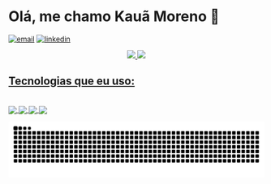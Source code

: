 # Olá, me chamo Kauã Moreno 👋

[![email](https://img.shields.io/badge/Gmail-D14836?style=for-the-badge&logo=gmail&logoColor=white)](mailto:kaua.moreno2005@gmail.com)
[![linkedin](https://img.shields.io/badge/LinkedIn-0077B5?style=for-the-badge&logo=linkedin&logoColor=white)](linkedin.com)

<div align="center">
  <a href="https://github.com/kauamoreno">
  <img height="180em" src="https://github-readme-stats.vercel.app/api?username=kauamoreno&show_icons=true&theme=tokyonight&include_all_commits=true&count_private=true"/>
  <img height="180em" src="https://github-readme-stats.vercel.app/api/top-langs/?username=kauamoreno&layout=compact&langs_count=7&theme=tokyonight"/>
</div>

## Tecnologias que eu uso:
<div style="display: inline_block"><br>
  <img align="center" src="https://img.shields.io/badge/HTML5-E34F26?style=for-the-badge&logo=html5&logoColor=white">
  <img align="center" src="https://img.shields.io/badge/CSS3-1572B6?style=for-the-badge&logo=css3&logoColor=white">
  <img align="center" src="https://img.shields.io/badge/JavaScript-323330?style=for-the-badge&logo=javascript&logoColor=F7DF1E">
  <img align="center" src="https://img.shields.io/badge/Java-ED8B00?style=for-the-badge&logo=java&logoColor=white">
</div>
  
  ![Snake animation](https://github.com/kauamoreno/kauamoreno/blob/output/github-contribution-grid-snake.svg)

